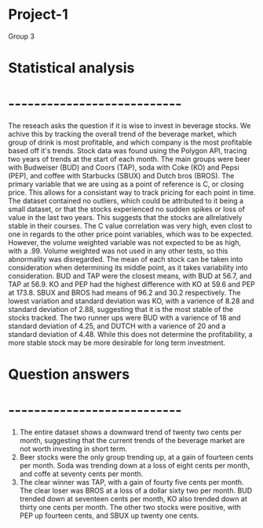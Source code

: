 # Project-1
Group 3

# Statistical analysis

# ---------------------------
The reseach asks the question if it is wise to invest in beverage stocks. We achive this by tracking the overall trend of the beverage market, which group of drink is most profitable, and which company is the most profitable based off it's trends.
Stock data was found using the Polygon API, tracing two years of trends at the start of each month. The main groups were beer with Budweiser (BUD) and Coors (TAP), soda with Coke (KO) and Pepsi (PEP), and coffee with Starbucks (SBUX) and Dutch bros (BROS). 
The primary variable that we are using as a point of reference is C, or closing price. This allows for a consistant way to track pricing for each point in time.
The dataset contained no outliers, which could be attributed to it being a small dataset, or that the stocks experienced no sudden spikes or loss of value in the last two years. This suggests that the stocks are allrelatively stable in their courses.
The C value correlation was very high, even clost to one in regards to the other price point variables, which was to be expected. However, the volume weighted variable was not expected to be as high, with a .99. Volume weighted was not used in any other tests, so this abnormality was disregarded.
The mean of each stock can be taken into consideration when determining its middle point, as it takes variability into consideration. BUD and TAP were the closest means, with BUD at 56.7, and TAP at 56.9. KO and PEP had the highest difference with KO at 59.6 and PEP at 173.8. SBUX and BROS had means of 96.2 and 30.2 respectively.
The lowest variation and standard deviation was KO, with a varience of 8.28 and standard deviation of 2.88, suggesting that it is the most stable of the stocks tracked. The two runner ups were BUD with a varience of 18 and standard deviation of 4.25, and DUTCH with a varience of 20 and a standard deviation of 4.48. While this does not determine the profitability, a more stable stock may be more desirable for long term investment.

# Question answers

# ---------------------------
1) The entire dataset shows a downward trend of twenty two cents per month, suggesting that the current trends of the beverage market are not worth investing in short term.
2) Beer stocks were the only group trending up, at a gain of fourteen cents per month. Soda was trending down at a loss of eight cents per month, and coffe at seventy cents per month.
3) The clear winner was TAP, with a gain of fourty five cents per month. The clear loser was BROS at a loss of a dollar sixty two per month. BUD trended down at seventeen cents per month, KO also trended down at thirty one cents per month. The other two stocks were positive, with PEP up fourteen cents, and SBUX up twenty one cents. 
